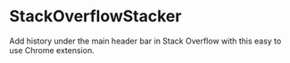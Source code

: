 # StackOverflowStacker
Add history under the main header bar in Stack Overflow with this easy to use Chrome extension.

